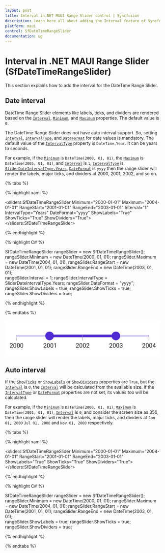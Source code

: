```yaml
---
layout: post
title: Interval in.NET MAUI Range Slider control | Syncfusion 
description: Learn here all about adding the Interval feature of Syncfusion .NET MAUI Range Slider (SfDateTimeRangeSlider) control and more.
platform: maui
control: SfDateTimeRangeSlider
documentation: ug
---
```


# Interval in .NET MAUI Range Slider (SfDateTimeRangeSlider)

This section explains how to add the interval for the DateTime Range Slider.

## Date interval

DateTime Range Slider elements like labels, ticks, and dividers are rendered based on the [`Interval`](https://help.syncfusion.com/cr/maui/Syncfusion.Maui.Sliders.RangeView-1.html#Syncfusion_Maui_Sliders_RangeView_1_Interval), [`Minimum`](https://help.syncfusion.com/cr/maui/Syncfusion.Maui.Sliders.RangeView-1.html#Syncfusion_Maui_Sliders_RangeView_1_Minimum), and [`Maximum`](https://help.syncfusion.com/cr/maui/Syncfusion.Maui.Sliders.RangeView-1.html#Syncfusion_Maui_Sliders_RangeView_1_Maximum) properties. The default value is `0`.

The DateTime Range Slider does not have auto interval support. So, setting [`Interval`](https://help.syncfusion.com/cr/maui/Syncfusion.Maui.Sliders.RangeView-1.html#Syncfusion_Maui_Sliders_RangeView_1_Interval), [`IntervalType`](https://help.syncfusion.com/cr/maui/Syncfusion.Maui.Sliders.IDateTimeElement.html#Syncfusion_Maui_Sliders_IDateTimeElement_IntervalType), and [`DateFormat`](https://help.syncfusion.com/cr/maui/Syncfusion.Maui.Sliders.IDateTimeElement.html#Syncfusion_Maui_Sliders_IDateTimeElement_DateFormat) for date values is mandatory. The default value of the [`IntervalType`](https://help.syncfusion.com/cr/maui/Syncfusion.Maui.Sliders.IDateTimeElement.html#Syncfusion_Maui_Sliders_IDateTimeElement_IntervalType) property is `DateTime.Year`. It can be years to seconds.

For example, if the [`Minimum`](https://help.syncfusion.com/cr/maui/Syncfusion.Maui.Sliders.RangeView-1.html#Syncfusion_Maui_Sliders_RangeView_1_Minimum) is `DateTime(2000, 01, 01)`, the [`Maximum`](https://help.syncfusion.com/cr/maui/Syncfusion.Maui.Sliders.RangeView-1.html#Syncfusion_Maui_Sliders_RangeView_1_Maximum) is `DateTime(2005, 01, 01)`, and [`Interval`](https://help.syncfusion.com/cr/maui/Syncfusion.Maui.Sliders.RangeView-1.html#Syncfusion_Maui_Sliders_RangeView_1_Interval) is `1`, [`IntervalType`](https://help.syncfusion.com/cr/maui/Syncfusion.Maui.Sliders.IDateTimeElement.html#Syncfusion_Maui_Sliders_IDateTimeElement_IntervalType) is [`SliderDateIntervalType.Years`](https://help.syncfusion.com/cr/maui/Syncfusion.Maui.Sliders.SliderDateIntervalType.html#Syncfusion_Maui_Sliders_SliderDateIntervalType_Years), [`DateFormat`](https://help.syncfusion.com/cr/maui/Syncfusion.Maui.Sliders.IDateTimeElement.html#Syncfusion_Maui_Sliders_IDateTimeElement_DateFormat) is `yyyy` then the range slider will render the labels, major ticks, and dividers at 2000, 2001, 2002, and so on.

{% tabs %}

{% highlight xaml %}

<sliders:SfDateTimeRangeSlider Minimum="2000-01-01" 
                               Maximum="2004-01-01" 
                               RangeStart="2001-01-01" 
                               RangeEnd="2003-01-01"
                               Interval="1" 
                               IntervalType="Years"
                               DateFormat="yyyy" 
                               ShowLabels="True" 
                               ShowTicks="True" 
                               ShowDividers="True">
</sliders:SfDateTimeRangeSlider>

{% endhighlight %}

{% highlight C# %}

SfDateTimeRangeSlider rangeSlider = new SfDateTimeRangeSlider();
rangeSlider.Minimum = new DateTime(2000, 01, 01);
rangeSlider.Maximum = new DateTime(2004, 01, 01);
rangeSlider.RangeStart = new DateTime(2001, 01, 01); 
rangeSlider.RangeEnd = new DateTime(2003, 01, 01);            
rangeSlider.Interval = 1;
rangeSlider.IntervalType = SliderDateIntervalType.Years;
rangeSlider.DateFormat = "yyyy";
rangeSlider.ShowLabels = true;
rangeSlider.ShowTicks = true;
rangeSlider.ShowDividers = true;
        
{% endhighlight %}

{% endtabs %}

![RangeSlider date interval](images/interval/date-interval.png)

## Auto interval

If the [`ShowTicks`](https://help.syncfusion.com/cr/maui/Syncfusion.Maui.Sliders.RangeView-1.html#Syncfusion_Maui_Sliders_RangeView_1_ShowTicks) or [`ShowLabels`](https://help.syncfusion.com/cr/maui/Syncfusion.Maui.Sliders.RangeView-1.html#Syncfusion_Maui_Sliders_RangeView_1_ShowLabels) or [`ShowDividers`](https://help.syncfusion.com/cr/maui/Syncfusion.Maui.Sliders.RangeView-1.html#Syncfusion_Maui_Sliders_RangeView_1_ShowDividers) properties are `True`, but the [`Interval`](https://help.syncfusion.com/cr/maui/Syncfusion.Maui.Sliders.RangeView-1.html#Syncfusion_Maui_Sliders_RangeView_1_Interval) is `0`, the [`Interval`](https://help.syncfusion.com/cr/maui/Syncfusion.Maui.Sliders.RangeView-1.html#Syncfusion_Maui_Sliders_RangeView_1_Interval) will be calculated from the available size. If the [`IntervalType`](https://help.syncfusion.com/cr/maui/Syncfusion.Maui.Sliders.IDateTimeElement.html#Syncfusion_Maui_Sliders_IDateTimeElement_IntervalType) or [`DateFormat`](https://help.syncfusion.com/cr/maui/Syncfusion.Maui.Sliders.IDateTimeElement.html#Syncfusion_Maui_Sliders_IDateTimeElement_DateFormat) properties are not set, its values too will be calculated. 

For example, if the [`Minimum`](https://help.syncfusion.com/cr/maui/Syncfusion.Maui.Sliders.RangeView-1.html#Syncfusion_Maui_Sliders_RangeView_1_Minimum) is `DateTime(2000, 01, 01)`, [`Maximum`](https://help.syncfusion.com/cr/maui/Syncfusion.Maui.Sliders.RangeView-1.html#Syncfusion_Maui_Sliders_RangeView_1_Maximum) is `DateTime(2001, 01, 01)`, [`Interval`](https://help.syncfusion.com/cr/maui/Syncfusion.Maui.Sliders.RangeView-1.html#Syncfusion_Maui_Sliders_RangeView_1_Interval) is `0`, and consider the screen size as 350, then the range slider will render the labels, major ticks, and dividers at `Jan 01, 2000` `Jul 01, 2000` and `Nov 01, 2000` respectively.

{% tabs %}

{% highlight xaml %}

<sliders:SfDateTimeRangeSlider Minimum="2000-01-01" 
                               Maximum="2004-01-01" 
                               RangeStart="2001-01-01" 
                               RangeEnd="2003-01-01"
                               ShowLabels="True" 
                               ShowTicks="True" 
                               ShowDividers="True">
</sliders:SfDateTimeRangeSlider>

{% endhighlight %}

{% highlight C# %}

SfDateTimeRangeSlider rangeSlider = new SfDateTimeRangeSlider();
rangeSlider.Minimum = new DateTime(2000, 01, 01);
rangeSlider.Maximum = new DateTime(2004, 01, 01);
rangeSlider.RangeStart = new DateTime(2001, 01, 01); 
rangeSlider.RangeEnd = new DateTime(2003, 01, 01);            
rangeSlider.ShowLabels = true;
rangeSlider.ShowTicks = true;
rangeSlider.ShowDividers = true;
        
{% endhighlight %}

{% endtabs %}